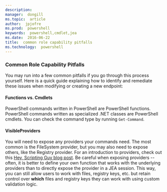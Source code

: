 ```yaml
---
description:  
manager:  dongill
ms.topic:  article
author:  jpjofre
ms.prod:  powershell
keywords:  powershell,cmdlet,jea
ms.date:  2016-06-22
title:  common role capability pitfalls
ms.technology:  powershell
---
```


### Common Role Capability Pitfalls
You may run into a few common pitfalls if you go through this process yourself.
Here is a quick guide explaining how to identify and remediate these issues when modifying or creating a new endpoint:

#### Functions vs. Cmdlets
PowerShell commands written in PowerShell are PowerShell functions.
PowerShell commands written as specialized .NET classes are PowerShell cmdlets.
You can check the command type by running `Get-Command`.

#### VisibleProviders
You will need to expose any providers your commands need.
The most common is the FileSystem provider, but you may also need to expose others, like the Registry provider.
For an introduction to providers, check out this [Hey, Scripting Guy blog post](http://blogs.technet.com/b/heyscriptingguy/archive/2015/04/20/find-and-use-windows-powershell-providers.aspx).
Be careful when exposing providers -- often, it is better to define your own function that works with the underlying providers than to directly expose the provider in a JEA session.
This way, you can still allow users to work with files, registry keys, etc. but retain control over **which** files and registry keys they can work with using custom validation logic.

